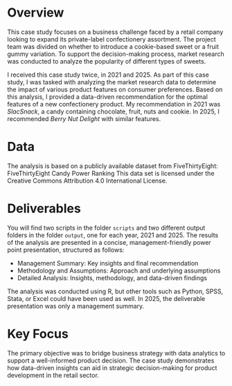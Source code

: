 # Overview
This case study focuses on a business challenge faced by a retail company looking to expand its private-label confectionery assortment. The project team was divided on whether to introduce a cookie-based sweet or a fruit gummy variation. To support the decision-making process, market research was conducted to analyze the popularity of different types of sweets.

I received this case study twice, in 2021 and 2025. As part of this case study, I was tasked with analyzing the market research data to determine the impact of various product features on consumer preferences. Based on this analysis, I provided a data-driven recommendation for the optimal features of a new confectionery product.
My recommendation in 2021 was *SlacSnack*, a candy containing chocolate, fruit, nuts and cookie. In 2025, I recommended *Berry Nut Delight* with similar features.

# Data
The analysis is based on a publicly available dataset from FiveThirtyEight:
FiveThirtyEight Candy Power Ranking
This data set is licensed under the Creative Commons Attribution 4.0 International License.

# Deliverables
You will find two scripts in the folder `scripts` and two different output folders in the folder `output`, one for each year, 2021 and 2025. The results of the analysis are presented in a concise, management-friendly power point presentation, structured as follows:

- Management Summary: Key insights and final recommendation
- Methodology and Assumptions: Approach and underlying assumptions
- Detailed Analysis: Insights, methodology, and data-driven findings

The analysis was conducted using R, but other tools such as Python, SPSS, Stata, or Excel could have been used as well. In 2025, the deliverable presentation was only a management summary.

# Key Focus
The primary objective was to bridge business strategy with data analytics to support a well-informed product decision. The case study demonstrates how data-driven insights can aid in strategic decision-making for product development in the retail sector.
